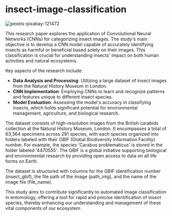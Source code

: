 # insect-image-classification

![pexels-pixabay-121472](https://github.com/joel-ruetas/insect-image-classification/assets/141535387/71e98d8f-43f2-448a-b8f7-e119f04cbc99)

This research paper explores the application of Convolutional Neural Networks (CNNs) for categorizing insect images. The study's main objective is to develop a CNN model capable of accurately identifying insects as harmful or beneficial based solely on their images. This classification is crucial for understanding insects' impact on both human activities and natural ecosystems.

Key aspects of the research include:

- **Data Analysis and Processing**: Utilizing a large dataset of insect images from the Natural History Museum in London.
- **CNN Implementation**: Employing CNNs to learn and recognize patterns and features unique to different insect species.
- **Model Evaluation**: Assessing the model's accuracy in classifying insects, which holds significant potential for environmental management, agriculture, and biological research.

The dataset consists of high-resolution images from the British carabids collection at the Natural History Museum, London. It encompasses a total of 63,364 specimens across 291 species, with each species organized into folders labeled with their GBIF (Global Biodiversity Information Facility) number. For example, the species 'Carabus problematicus' is stored in the folder labeled '4470555'. The GBIF is a global initiative supporting biological and environmental research by providing open access to data on all life forms on Earth.

The dataset is structured with columns for the GBIF identification number (insect_gbif), the file path of the image (path_img), and the name of the image file (file_name).

This study aims to contribute significantly to automated image classification in entomology, offering a tool for rapid and precise identification of insect species, thereby enhancing our understanding and management of these vital components of our ecosystem.

